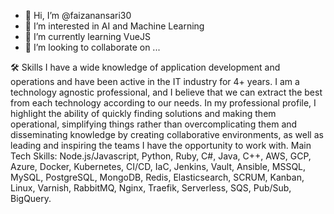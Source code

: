 - 👋 Hi, I’m @faizanansari30
- 👀 I’m interested in AI and Machine Learning
- 🌱 I’m currently learning VueJS
- 💞️ I’m looking to collaborate on ...

🛠 Skills
I have a wide knowledge of application development and operations and have been active in the IT industry for 4+ years. I am a technology agnostic professional, and I believe that we can extract the best from each technology according to our needs. In my professional profile, I highlight the ability of quickly finding solutions and making them operational, simplifying things rather than overcomplicating them and disseminating knowledge by creating collaborative environments, as well as leading and inspiring the teams I have the opportunity to work with. Main Tech Skills: Node.js/Javascript, Python, Ruby, C#, Java, C++, AWS, GCP, Azure, Docker, Kubernetes, CI/CD, IaC, Jenkins, Vault, Ansible, MSSQL, MySQL, PostgreSQL, MongoDB, Redis, Elasticsearch, SCRUM, Kanban, Linux, Varnish, RabbitMQ, Nginx, Traefik, Serverless, SQS, Pub/Sub, BigQuery.




<!---
faizanansari30/faizanansari30 is a ✨ special ✨ repository because its `README.md` (this file) appears on your GitHub profile.
You can click the Preview link to take a look at your changes.
--->

